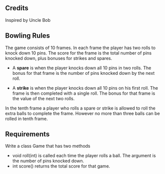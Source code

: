 ## Credits
Inspired by Uncle Bob

## Bowling Rules
The game consists of 10 frames. In each frame the player has two rolls to knock down 10 pins. 
The score for the frame is the total number of pins knocked down, plus bonuses for strikes and spares.

* A **spare** is when the player knocks down all 10 pins in two rolls.
The bonus for that frame is the number of pins knocked down by the next roll.

* A **strike** is when the player knocks down all 10 pins on his first roll. 
The frame is then completed with a single roll. The bonus for that frame is the value of the next two rolls.

In the tenth frame a player who rolls a spare or strike is allowed to roll the extra balls to complete the frame. 
However no more than three balls can be rolled in tenth frame.

## Requirements
Write a class Game that has two methods

* void roll(int) is called each time the player rolls a ball. The argument is the number of pins knocked down.
* int score() returns the total score for that game.